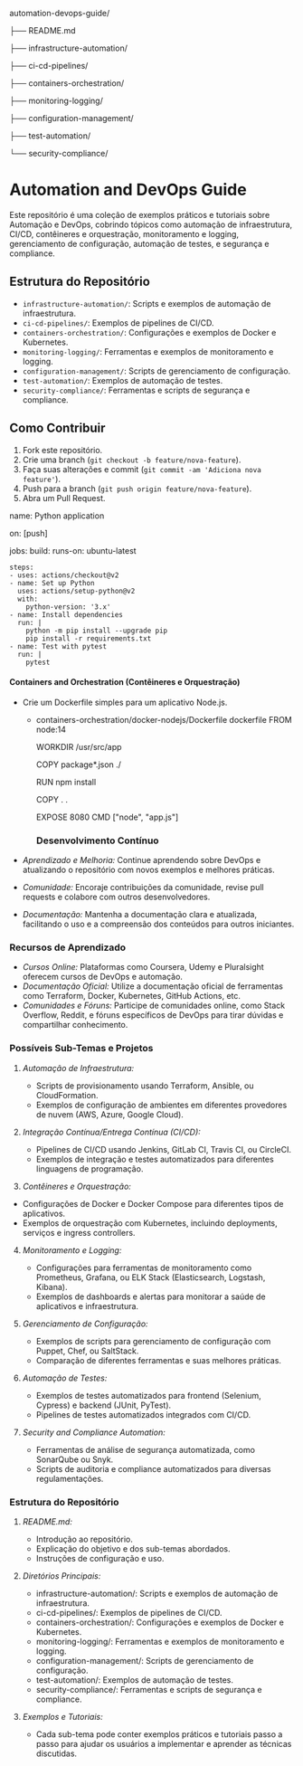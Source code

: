 automation-devops-guide/

  ├── README.md
 
  ├── infrastructure-automation/
 
  ├── ci-cd-pipelines/
 
  ├── containers-orchestration/
 
  ├── monitoring-logging/
 
  ├── configuration-management/
 
  ├── test-automation/
 
  └── security-compliance/


# Automation and DevOps Guide

Este repositório é uma coleção de exemplos práticos e tutoriais sobre Automação e DevOps, cobrindo tópicos como automação de infraestrutura, CI/CD, contêineres e orquestração, monitoramento e logging, gerenciamento de configuração, automação de testes, e segurança e compliance.

## Estrutura do Repositório
- `infrastructure-automation/`: Scripts e exemplos de automação de infraestrutura.
- `ci-cd-pipelines/`: Exemplos de pipelines de CI/CD.
- `containers-orchestration/`: Configurações e exemplos de Docker e Kubernetes.
- `monitoring-logging/`: Ferramentas e exemplos de monitoramento e logging.
- `configuration-management/`: Scripts de gerenciamento de configuração.
- `test-automation/`: Exemplos de automação de testes.
- `security-compliance/`: Ferramentas e scripts de segurança e compliance.

## Como Contribuir
1. Fork este repositório.
2. Crie uma branch (`git checkout -b feature/nova-feature`).
3. Faça suas alterações e commit (`git commit -am 'Adiciona nova feature'`).
4. Push para a branch (`git push origin feature/nova-feature`).
5. Abra um Pull Request.


name: Python application

on: [push]

jobs:
  build:
    runs-on: ubuntu-latest

    steps:
    - uses: actions/checkout@v2
    - name: Set up Python
      uses: actions/setup-python@v2
      with:
        python-version: '3.x'
    - name: Install dependencies
      run: |
        python -m pip install --upgrade pip
        pip install -r requirements.txt
    - name: Test with pytest
      run: |
        pytest

        
#### Containers and Orchestration (Contêineres e Orquestração)
- Crie um Dockerfile simples para um aplicativo Node.js.
  - containers-orchestration/docker-nodejs/Dockerfile
    dockerfile
    FROM node:14

    WORKDIR /usr/src/app

    COPY package*.json ./

    RUN npm install

    COPY . .

    EXPOSE 8080
    CMD ["node", "app.js"]


    ### Desenvolvimento Contínuo

- *Aprendizado e Melhoria:* Continue aprendendo sobre DevOps e atualizando o repositório com novos exemplos e melhores práticas.
- *Comunidade:* Encoraje contribuições da comunidade, revise pull requests e colabore com outros desenvolvedores.
- *Documentação:* Mantenha a documentação clara e atualizada, facilitando o uso e a compreensão dos conteúdos para outros iniciantes.


### Recursos de Aprendizado

- *Cursos Online:* Plataformas como Coursera, Udemy e Pluralsight oferecem cursos de DevOps e automação.
- *Documentação Oficial:* Utilize a documentação oficial de ferramentas como Terraform, Docker, Kubernetes, GitHub Actions, etc.
- *Comunidades e Fóruns:* Participe de comunidades online, como Stack Overflow, Reddit, e fóruns específicos de DevOps para tirar dúvidas e compartilhar conhecimento.


### Possíveis Sub-Temas e Projetos

1. *Automação de Infraestrutura:*
   - Scripts de provisionamento usando Terraform, Ansible, ou CloudFormation.
   - Exemplos de configuração de ambientes em diferentes provedores de nuvem (AWS, Azure, Google Cloud).

2. *Integração Contínua/Entrega Contínua (CI/CD):*
   - Pipelines de CI/CD usando Jenkins, GitLab CI, Travis CI, ou CircleCI.
   - Exemplos de integração e testes automatizados para diferentes linguagens de programação.
  
  3. *Contêineres e Orquestração:*
   - Configurações de Docker e Docker Compose para diferentes tipos de aplicativos.
   - Exemplos de orquestração com Kubernetes, incluindo deployments, serviços e ingress controllers.

4. *Monitoramento e Logging:*
   - Configurações para ferramentas de monitoramento como Prometheus, Grafana, ou ELK Stack (Elasticsearch, Logstash, Kibana).
   - Exemplos de dashboards e alertas para monitorar a saúde de aplicativos e infraestrutura.

5. *Gerenciamento de Configuração:*
   - Exemplos de scripts para gerenciamento de configuração com Puppet, Chef, ou SaltStack.
   - Comparação de diferentes ferramentas e suas melhores práticas.

6. *Automação de Testes:*
   - Exemplos de testes automatizados para frontend (Selenium, Cypress) e backend (JUnit, PyTest).
   - Pipelines de testes automatizados integrados com CI/CD.

7. *Security and Compliance Automation:*
   - Ferramentas de análise de segurança automatizada, como SonarQube ou Snyk.
   - Scripts de auditoria e compliance automatizados para diversas regulamentações.


### Estrutura do Repositório

1. *README.md:*
   - Introdução ao repositório.
   - Explicação do objetivo e dos sub-temas abordados.
   - Instruções de configuração e uso.

2. *Diretórios Principais:*
   - infrastructure-automation/: Scripts e exemplos de automação de infraestrutura.
   - ci-cd-pipelines/: Exemplos de pipelines de CI/CD.
   - containers-orchestration/: Configurações e exemplos de Docker e Kubernetes.
   - monitoring-logging/: Ferramentas e exemplos de monitoramento e logging.
   - configuration-management/: Scripts de gerenciamento de configuração.
   - test-automation/: Exemplos de automação de testes.
   - security-compliance/: Ferramentas e scripts de segurança e compliance.

3. *Exemplos e Tutoriais:*
   - Cada sub-tema pode conter exemplos práticos e tutoriais passo a passo para ajudar os usuários a implementar e aprender as técnicas discutidas.

